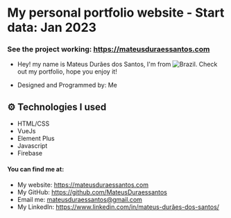 # My personal portfolio website - Start data: Jan 2023

### See the project working: https://mateusduraessantos.com

* Hey! my name is Mateus Durães dos Santos, I'm from ![Brazil](https://img.shields.io/badge/-Brazil-green?style=flat&logo=data:image/png;base64,ENCODED_IMAGE_DATA). Check out my portfolio, hope you enjoy it!

* Designed and Programmed by: Me


## ⚙️ Technologies I used

* HTML/CSS
* VueJs
* Element Plus
* Javascript
* Firebase


#### You can find me at: 

* My website: https://mateusduraessantos.com
* My GitHub: https://github.com/MateusDuraessantos
* Email me: mateusduraessantos@gmail.com
* My LinkedIn: https://www.linkedin.com/in/mateus-durães-dos-santos/
